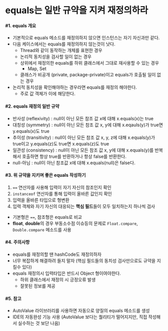 
# equals는 일반 규약을 지켜 재정의하라
#### \#1. equals 개요
- 기본적으로 equals 메소드를 재정의하지 않으면 인스턴스는 자기 자신과만 같다.
- 다음 케이스에서는 equals를 재정의하지 않는것이 낫다.
  - Thread와 같이 동작하는 개체를 표현한 경우
  - 논리적 동치성을 검사할 일이 없는 경우
  - 상위에서 재정의한 equals를 하위 클래스에서 그대로 재사용할 수 있는 경우
    - Map, Set
  - 클래스가 비공개 (private, package-private)이고 equals가 호출될 일이 없는 경우
- 논리적 동치성을 확인해야하는 경우라면 equals를 재정의 해야한다.
  - 주로 값 객체가 이에 해당한다.

#### \#2. equals 재정의 일반 규약
- 반사성 (reflexivity) : null이 아닌 모든 참조 값 x에 대해 x.equals(x)는 true
- 대칭성 (symmetry) : null이 아닌 모든 참조 값 x, y에 대해 x.eqauls(y)가 true면 y.equals(x)도 true
- 추이성 (transitivity) : null이 아닌 모든 참조 값 x, y, z에 대해 x.equals(y)가 true이고 y.equals(z)도 true면 x.equals(z)도 true
- 일관성 (consistency) : null이 아닌 모든 참조 값 x, y에 대해 x.equals(y)를 반복해서 호출하면 항상 true를 반환하거나 항상 false를 반환한다.
- null-아님 : null이 아닌 참조값 x에 대해 x.equals(null)은 false다.

#### \#3. 위 규약을 지키며 좋은 equals 작성하기
1. `==` 연산자를 사용해 입력이 자기 자신의 참조인지 확인
2. `instanceof` 연산자를 통해 입력이 올바른 값인지 확인
3. 입력을 올바른 타입으로 형변환
4. 입력 객체와 자기 자신의 대응되는 **핵심 필드**들이 모두 일치하는지 하나씩 검사
  - 기본형은 `==`, 참조형은 equals로 비교
  - **float**, **double**의 경우 부동소수점 이슈등의 문제로 `Float.compare`, `Double.compare` 메소드를 사용

#### \#4. 주의사항
- equals를 재정의할 땐 hashCode도 재정의하자
- 너무 복잡하게 해결하려 들지 말자 (핵심 필드들의 동치성 검사만으로도 규약을 지킬수 있다)
- equals 재정의시 입력타입은 반드시 Object 형이여야한다.
  - 하위 클래스에서 재정의 시 긍정오류 발생
  - 잘못된 정보를 제공
  
 #### \#5. 참고
 - AutoValue 라이브러리를 사용하면 자동으로 양질의 equals 메소드를 생성
 - IDE의 자동완성 기능 사용 (AutoValue 보다는 퀄리티가 떨어지지만, 직접 작성해서 실수하는 것 보단 나음)